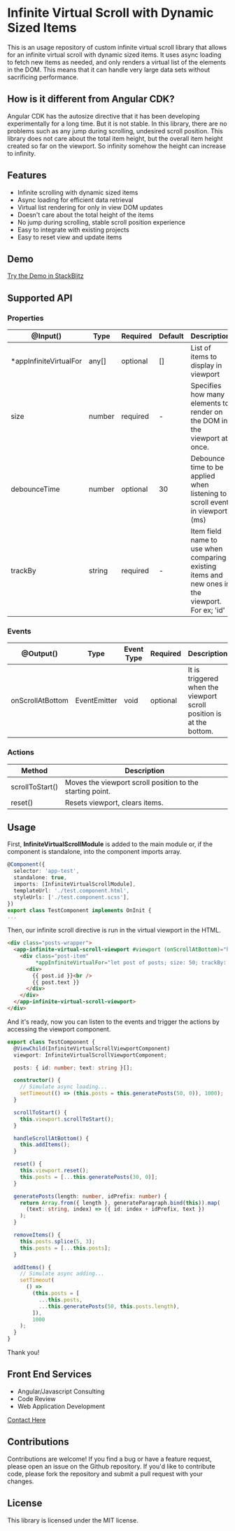 # Infinite Virtual Scroll with Dynamic Sized Items

This is an usage repository of custom infinite virtual scroll library that allows for an infinite virtual scroll with dynamic sized items. It uses async loading to fetch new items as needed, and only renders a virtual list of the elements in the DOM. This means that it can handle very large data sets without sacrificing performance.

## How is it different from Angular CDK?

Angular CDK has the autosize directive that it has been developing experimentally for a long time. But it is not stable. In this library, there are no problems such as any jump during scrolling, undesired scroll position. This library does not care about the total item height, but the overall item height created so far on the viewport. So infinity somehow the height can increase to infinity.

## Features

- Infinite scrolling with dynamic sized items
- Async loading for efficient data retrieval
- Virtual list rendering for only in view DOM updates
- Doesn't care about the total height of the items
- No jump during scrolling, stable scroll position experience
- Easy to integrate with existing projects
- Easy to reset view and update items

## Demo

[Try the Demo in StackBlitz](https://stackblitz.com/edit/uc-ngx-infinite-virtual-scroll)

## Supported API

### Properties

| @Input()                | Type   | Required | Default | Description                                                                                     |
| ----------------------- | ------ | -------- | ------- | ----------------------------------------------------------------------------------------------- |
| \*appInfiniteVirtualFor | any[]  | optional | []      | List of items to display in viewport                                                            |
| size                    | number | required | -       | Specifies how many elements to render on the DOM in the viewport at once.                       |
| debounceTime            | number | optional | 30      | Debounce time to be applied when listening to scroll event in viewport (ms)                     |
| trackBy                 | string | required | -       | Item field name to use when comparing existing items and new ones in the viewport. For ex; 'id' |

### Events

| @Output()        | Type         | Event Type | Required | Description                                                         |
| ---------------- | ------------ | ---------- | -------- | ------------------------------------------------------------------- |
| onScrollAtBottom | EventEmitter | void       | optional | It is triggered when the viewport scroll position is at the bottom. |

### Actions

| Method          | Description                                               |
| --------------- | --------------------------------------------------------- |
| scrollToStart() | Moves the viewport scroll position to the starting point. |
| reset()         | Resets viewport, clears items.                            |

## Usage

First, **InfiniteVirtualScrollModule** is added to the main module or, if the component is standalone, into the component imports array.

```ts
@Component({
  selector: 'app-test',
  standalone: true,
  imports: [InfiniteVirtualScrollModule],
  templateUrl: './test.component.html',
  styleUrls: ['./test.component.scss'],
})
export class TestComponent implements OnInit {
...
```

Then, our infinite scroll directive is run in the virtual viewport in the HTML.

```html
<div class="posts-wrapper">
  <app-infinite-virtual-scroll-viewport #viewport (onScrollAtBottom)="handleScrollAtBottom()">
    <div class="post-item"
         *appInfiniteVirtualFor="let post of posts; size: 50; trackBy: 'id'; let i = index">
      <div>
        {{ post.id }}<br />
        {{ post.text }}
      </div>
    </div>
  </app-infinite-virtual-scroll-viewport>
</div>
```

And it's ready, now you can listen to the events and trigger the actions by accessing the viewport component.

```ts
export class TestComponent {
  @ViewChild(InfiniteVirtualScrollViewportComponent)
  viewport: InfiniteVirtualScrollViewportComponent;

  posts: { id: number; text: string }[];

  constructor() {
    // Simulate async loading...
    setTimeout(() => (this.posts = this.generatePosts(50, 0)), 1000);
  }

  scrollToStart() {
    this.viewport.scrollToStart();
  }

  handleScrollAtBottom() {
    this.addItems();
  }

  reset() {
    this.viewport.reset();
    this.posts = [...this.generatePosts(30, 0)];
  }

  generatePosts(length: number, idPrefix: number) {
    return Array.from({ length }, generateParagraph.bind(this)).map(
      (text: string, index) => ({ id: index + idPrefix, text })
    );
  }

  removeItems() {
    this.posts.splice(5, 3);
    this.posts = [...this.posts];
  }

  addItems() {
    // Simulate async adding...
    setTimeout(
      () =>
        (this.posts = [
          ...this.posts,
          ...this.generatePosts(50, this.posts.length),
        ]),
        1000
    );
  }
}
```

Thank you!

## Front End Services

- Angular/Javascript Consulting
- Code Review
- Web Application Development

[Contact Here](https://www.linkedin.com/in/umuttcakir/)

## Contributions

Contributions are welcome! If you find a bug or have a feature request, please open an issue on the Github repository. If you'd like to contribute code, please fork the repository and submit a pull request with your changes.

## License

This library is licensed under the MIT license.
